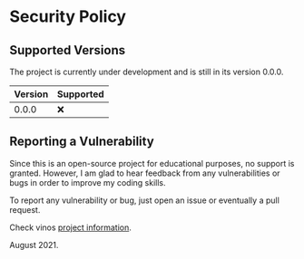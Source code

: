 # Security Policy

## Supported Versions

The project is currently under development and is still in its version 0.0.0. 

| Version | Supported          |
| ------- | ------------------ |
| 0.0.0   | :x:                |

## Reporting a Vulnerability

Since this is an open-source project for educational purposes, no support is granted. However, I am 
glad to hear feedback from any vulnerabilities or bugs in order to improve my coding skills.

To report any vulnerability or bug, just open an issue or eventually a pull request.

Check vinos [project information](https://github.com/fcesc-code/vinos-back#readme).

August 2021.
